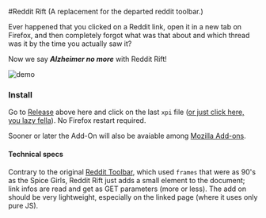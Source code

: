 #Reddit Rift
(A replacement for the departed reddit toolbar.)

Ever happened that you clicked on a Reddit link, open it in a new tab on Firefox, and then completely forgot what was that about and which thread was it by the time you actually saw it?

Now we say ***Alzheimer no more*** with Reddit Rift!

![demo](https://cloud.githubusercontent.com/assets/2077346/11163485/c95def2c-8ad2-11e5-8584-d2587d59e9bf.gif)

### Install
Go to [Release](releases/) above here and click on the last `xpi` file ([or just click here, you lazy fella](releases/download/0.0.1/reddit-rift-0.0.1.xpi)). No Firefox restart required.

Sooner or later the Add-On will also be avaiable among [Mozilla Add-ons](https://addons.mozilla.org/en-us/firefox/).

#### Technical specs

Contrary to the original [Reddit Toolbar](https://www.reddit.com/wiki/toolbar), which used `frames` that were as 90's as the Spice Girls, Reddit Rift just adds a small element to the document; link infos are read and get as GET parameters (more or less). The add on should be very lightweight, especially on the linked page (where it uses only pure JS).

